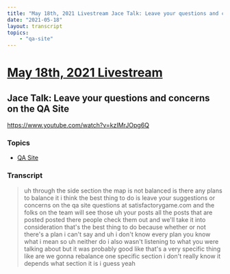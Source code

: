 ```yaml
---
title: "May 18th, 2021 Livestream Jace Talk: Leave your questions and concerns on the QA Site"
date: "2021-05-18"
layout: transcript
topics:
    - "qa-site"
---
```

# [May 18th, 2021 Livestream](../2021-05-18.md)
## Jace Talk: Leave your questions and concerns on the QA Site
https://www.youtube.com/watch?v=kzIMrJOpg6Q

### Topics
* [QA Site](../topics/qa-site.md)

### Transcript

> uh through the side section the map is not balanced is there any plans to balance it i think the best thing to do is leave your suggestions or concerns on the qa site questions at satisfactorygame.com and the folks on the team will see those uh your posts all the posts that are posted posted there people check them out and we'll take it into consideration that's the best thing to do because whether or not there's a plan i can't say and uh i don't know every plan you know what i mean so uh neither do i also wasn't listening to what you were talking about but it was probably good like that's a very specific thing like are we gonna rebalance one specific section i don't really know it depends what section it is i guess yeah
